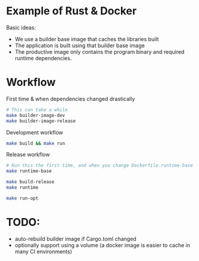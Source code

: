 # Example of Rust & Docker

Basic ideas:

 * We use a builder base image that caches the libraries built
 * The application is built using that builder base image
 * The productive image only contains the program binary and required runtime
   dependencies.

# Workflow

First time & when dependencies changed drastically

```bash
# This can take a while
make builder-image-dev
make builder-image-release
```

Development workflow

```bash
make build && make run
```

Release workflow

```bash
# Run this the first time, and when you change Dockerfile.runtime-base
make runtime-base

make build-release
make runtime

make run-opt
```

# TODO:

 * auto-rebuild builder image if Cargo.toml changed
 * optionally support using a volume (a docker image is easier to cache in many
   CI environments)

